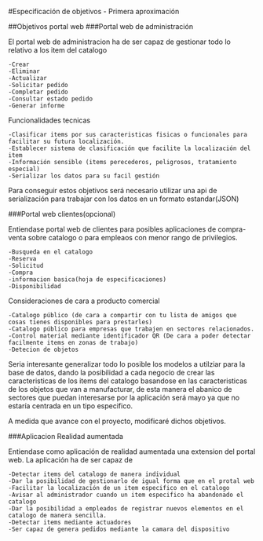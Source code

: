 #Especificación de objetivos  - Primera aproximación

##Objetivos portal web
###Portal web de administración

El portal web de administracion ha de ser capaz de gestionar todo lo relativo a los item del catalogo

	-Crear
	-Eliminar
	-Actualizar
	-Solicitar pedido
	-Completar pedido
	-Consultar estado pedido
	-Generar informe

Funcionalidades tecnicas

	-Clasificar items por sus caracteristicas fisicas o funcionales para facilitar su futura localización. 
	-Establecer sistema de clasificación que facilite la localización del item
	-Información sensible (items perecederos, peligrosos, tratamiento especial)
	-Serializar los datos para su facil gestión

Para conseguir estos objetivos será necesario utilizar una api de serialización para trabajar con los datos en un formato estandar(JSON)

###Portal web clientes(opcional)

Entiendase portal web de clientes para posibles aplicaciones de compra-venta sobre catalogo o para empleaos
con menor rango de privilegios.

	-Busqueda en el catalogo
	-Reserva
	-Solicitud
	-Compra
	-informacion basica(hoja de especificaciones)
	-Disponibilidad

Consideraciones de cara a producto comercial

	-Catalogo público (de cara a compartir con tu lista de amigos que cosas tienes disponibles para prestarles)
	-Catalogo público para empresas que trabajen en sectores relacionados. 
	-Control material mediante identificador QR (De cara a poder detectar facilmente items en zonas de trabajo)
	-Detecion de objetos 	

Seria interesante generalizar todo lo posible los modelos a utilziar para la base de datos, dando la posibilidad a cada negocio de crear
las caracteristicas de los items del catalogo basandose en las caracteristicas de los objetos que van a manufacturar, de esta manera el abanico
de sectores que puedan interesarse por la aplicación será mayo ya que no estaría centrada en un tipo especifico. 

A medida que avance con el proyecto, modificaré dichos objetivos. 


###Aplicacion Realidad aumentada

Entiendase como aplicación de realidad aumentada una extension del portal web. La aplicación ha de ser capaz de 

	-Detectar items del catalogo de manera individual
	-Dar la posibilidad de gestionarlo de igual forma que en el protal web
	-Facilitar la localización de un item especifico en el catalogo
	-Avisar al administrador cuando un item especifico ha abandonado el catalogo
	-Dar la posibilidad a empleados de registrar nuevos elementos en el catalogo de manera sencilla.
	-Detectar items mediante actuadores 
	-Ser capaz de genera pedidos mediante la camara del dispositivo



	
	



















